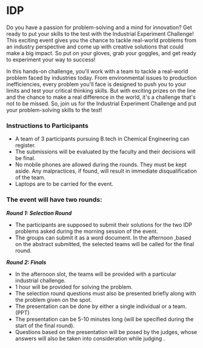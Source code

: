 # IDP

Do you have a passion for problem-solving and a mind for innovation? Get ready to put your skills to the test with the Industrial Experiment Challenge! This exciting event gives you the chance to tackle real-world problems from an industry perspective and come up with creative solutions that could make a big impact. So put on your gloves, grab your goggles, and get ready to experiment your way to success!

In this hands-on challenge, you'll work with a team to tackle a real-world problem faced by industries today. From environmental issues to production inefficiencies, every problem you'll face is designed to push you to your limits and test your critical thinking skills. But with exciting prizes on the line and the chance to make a real difference in the world, it's a challenge that's not to be missed. So, join us for the Industrial Experiment Challenge and put your problem-solving skills to the test!

### Instructions to Participants

- A team of 3 participants pursuing B.tech in Chemical Engineering can register.
- The submissions will be evaluated by the faculty and their decisions will be final.
- No mobile phones are allowed during the rounds. They must be kept aside. Any malpractices, if found, will result in immediate disqualification of the team.
- Laptops are to be carried for the event.

### The event will have two rounds:

**_Round 1: Selection Round_**

- The participants are supposed to submit their solutions for the two IDP problems asked during the morning session of the event.
- The groups can submit it as a word document. In the afternoon ,based on the abstract submitted, the selected teams will be called for the final round.


**_Round 2: Finals_**

- In the afternoon slot, the teams will be provided with a particular industrial challenge.
- 1 hour will be provided for solving the problem.
- The selection round questions must also be presented briefly along with the problem given on the spot.
- The presentation can be done by either a single individual or a team.(PPT)
- The presentation can be 5-10 minutes long (will be specified during the start of the final round).
- Questions based on the presentation will be posed by the judges, whose answers will also be taken into consideration while judging .
